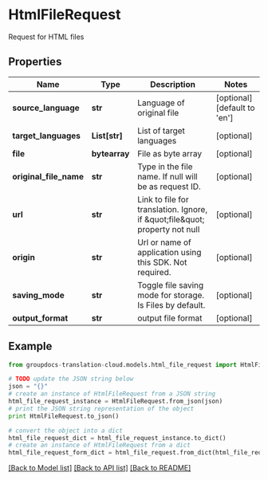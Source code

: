 # HtmlFileRequest

Request for HTML files

## Properties
Name | Type | Description | Notes
------------ | ------------- | ------------- | -------------
**source_language** | **str** | Language of original file | [optional] [default to 'en']
**target_languages** | **List[str]** | List of target languages | [optional] 
**file** | **bytearray** | File as byte array | [optional] 
**original_file_name** | **str** | Type in the file name. If null will be as request ID. | [optional] 
**url** | **str** | Link to file for translation. Ignore, if \&quot;file\&quot; property not null | [optional] 
**origin** | **str** | Url or name of application using this SDK. Not required. | [optional] 
**saving_mode** | **str** | Toggle file saving mode for storage.  Is Files by default. | [optional] 
**output_format** | **str** | output file format | [optional] 

## Example

```python
from groupdocs-translation-cloud.models.html_file_request import HtmlFileRequest

# TODO update the JSON string below
json = "{}"
# create an instance of HtmlFileRequest from a JSON string
html_file_request_instance = HtmlFileRequest.from_json(json)
# print the JSON string representation of the object
print HtmlFileRequest.to_json()

# convert the object into a dict
html_file_request_dict = html_file_request_instance.to_dict()
# create an instance of HtmlFileRequest from a dict
html_file_request_form_dict = html_file_request.from_dict(html_file_request_dict)
```
[[Back to Model list]](../README.md#documentation-for-models) [[Back to API list]](../README.md#documentation-for-api-endpoints) [[Back to README]](../README.md)



